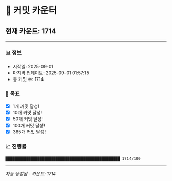 # 🔢 커밋 카운터

## 현재 카운트: 1714

---

### 📊 정보
- 시작일: 2025-09-01
- 마지막 업데이트: 2025-09-01 01:57:15
- 총 커밋 수: 1714

### 🎯 목표
- [x] 1개 커밋 달성!
- [x] 10개 커밋 달성!
- [x] 50개 커밋 달성!
- [x] 100개 커밋 달성!
- [x] 365개 커밋 달성!

### 📈 진행률
```
██████████████████████████████████████████████████ 1714/100
```

---
*자동 생성됨 - 카운트: 1714*
